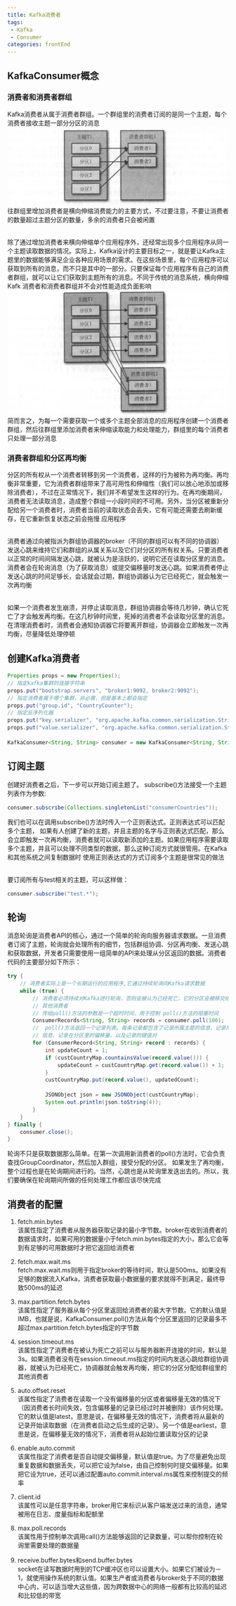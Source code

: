 ```yaml
---
title: Kafka消费者
tags: 
 - Kafka
 - Consumer
categories: frontEnd
---
```


## KafkaConsumer概念
### 消费者和消费者群组
Kafka消费者从属于消费者群组。一个群组里的消费者订阅的是同一个主题，每个消费者接收主题一部分分区的消息  
![](../../.vuepress/public/img/202003101931.png)     
往群组里增加消费者是横向伸缩消费能力的主要方式，不过要注意，不要让消费者的数量超过主题分区的数量，多余的消费者只会被闲置

&emsp;  
除了通过增加消费者来横向伸缩单个应用程序外，还经常出现多个应用程序从同一个主题读取数据的情况。实际上，Kafka设计的主要目标之一，就是要让Kafka主题里的数据能够满足企业各种应用场景的需求。在这些场景里，每个应用程序可以获取到所有的消息，而不只是其中的一部分。只要保证每个应用程序有自己的消费者群组，就可以让它们获取到主题所有的消息。不同于传统的消息系统，横向伸缩Kafk 消费者和消费者群组并不会对性能造成负面影响
![](../../.vuepress/public/img/202003101940.png)   
简而言之，为每一个需要获取一个或多个主题全部消息的应用程序创建一个消费者群组，然后往群组里添加消费者来伸缩读取能力和处理能力，群组里的每个消费者只处理一部分消息

### 消费者群组和分区再均衡
分区的所有权从一个消费者转移到另一个消费者，这样的行为被称为再均衡。再均衡非常重要，它为消费者群组带来了高可用性和伸缩性（我们可以放心地添加或移除消费者），不过在正常情况下，我们并不希望发生这样的行为。在再均衡期间，消费者无法读取消息，造成整个群组一小段时间的不可用。另外，当分区被重新分配给另一个消费者时，消费者当前的读取状态会丢失，它有可能还需要去刷新缓存，在它重新恢复状态之前会拖慢 应用程序

&emsp;  
消费者通过向被指派为群组协调器的broker（不同的群组可以有不同的协调器）发送心跳来维持它们和群组的从属关系以及它们对分区的所有权关系。只要消费者以正常的时间间隔发送心跳，就被认为是活跃的，说明它还在读取分区里的消息。消费者会在轮询消息（为了获取消息）或提交偏移量时发送心跳。如果消费者停止发送心跳的时间足够长，会话就会过期，群组协调器认为它已经死亡，就会触发一次再均衡

&emsp;  
如果一个消费者发生崩溃，并停止读取消息，群组协调器会等待几秒钟，确认它死亡了才会触发再均衡。在这几秒钟时间里，死掉的消费者不会读取分区里的消息。在清理消费者时，消费者会通知协调器它将要离开群组，协调器会立即触发一次再均衡，尽量降低处理停顿

## 创建Kafka消费者
```java
Properties props = new Properties();
// 指定kafka集群的连接字符串
props.put("bootstrap.servers", "broker1:9092, broker2:9092");
// 指定消费者属于哪个集群，非必需，但是基本上都会指定
props.put("group.id", "CountryCounter");
// 指定反序列化器
props.put("key.serializer", "org.apache.kafka.common.serialization.StringDeserializer");
props.put("value.serializer", "org.apache.kafka.common.serialization.StringDeserializer");

KafkaConsumer<String, String> consumer = new KafkaConsumer<String, String>(props);
```

## 订阅主题
创建好消费者之后，下一步可以开始订阅主题了。 subscribe()方法接受一个主题列表作为参数:
```java
consumer.subscribe(Collections.singletonList("consumerCountries"));
```
我们也可以在调用subscribe()方法时传入一个正则表达式。正则表达式可以匹配多个主题， 如果有人创建了新的主题，并且主题的名字与正则表达式匹配，那么会立即触发一次再均衡，消费者就可以读取新添加的主题。如果应用程序需要读取多个主题，并且可以处理不同类型的数据，那么这种订阅方式就很管用。在Kafka和其他系统之间复制数据时 使用正则表达式的方式订阅多个主题是很常见的做法

&emsp;  
要订阅所有与test相关的主题，可以这样做：
```java
consumer.subscribe("test.*");
```

## 轮询
消息轮询是消费者API的核心，通过一个简单的轮询向服务器请求数据。一旦消费者订阅了主题，轮询就会处理所有的细节，包括群组协调、分区再均衡、发送心跳和获取数据，开发者只需要使用一组简单的API来处理从分区返回的数据。消费者代码的主要部分如下所示：
```java
try {
    // 消费者实际上是一个长期运行的应用程序,它通过持续轮询向Kafka请求数据
    while (true) {
        // 消费者必须持续对Kafka进行轮询，否则会被认为己经死亡，它的分区会被移交给群组里的
        // 其他消费者
        // 传给poll()方法的参数是一个超时时间，用于控制 poll()方法的阻塞时间
        ConsumerRecords<String, String> records = consumer.poll(100);
        //  poll()方法返回一个记录列表。每条记录都包含了记录所属主题的信息、记录所在分区的
        // 信息、记录在分区里的偏移量，以及记录的键值对
        for (ConsumerRecord<String, String> record : records) {
            int updateCount = 1;
            if (custCountryMap.countainsValue(record.value())) {
                updateCount = custCountryMap.get(record.value()) + 1;
            }
            custCountryMap.put(record.value(), updatedCount);

            JSONObject json = new JSONObject(custCountryMap);
            System.out.println(json.toString(4));
        }
    }
} finally {
    consumer.close();
}
```
轮询不只是获取数据那么简单。在第一次调用新消费者的poll()方法时，它会负责查找GroupCoordinator，然后加入群组，接受分配的分区。 如果发生了再均衡，整个过程也是在轮询期间进行的。当然，心跳也是从轮询里发迭出去的。所以，我们要确保在轮询期间所做的任何处理工作都应该尽快完成

## 消费者的配置
1. fetch.min.bytes  
该属性指定了消费者从服务器获取记录的最小字节数。broker在收到消费者的数据请求时，如果可用的数据量小于fetch.min.bytes指定的大小，那么它会等到有足够的可用数据时才把它返回给消费者

2. fetch.max.wait.ms  
fetch.max.wait.ms则用于指定broker的等待时间，默认是500ms。如果没有足够的数据流入Kafka，消费者获取最小数据量的要求就得不到满足，最终导致500ms的延迟

3. max.partition.fetch.bytes  
该属性指定了服务器从每个分区里返回给消费者的最大字节数。它的默认值是lMB，也就是说，KafkaConsumer.poll()方法从每个分区里返回的记录最多不超过max.partition.fetch.bytes指定的字节数

4. session.timeout.ms  
该属性指定了消费者在被认为死亡之前可以与服务器断开连接的时间，默认是3s。如果消费者没有在session.timeout.ms指定的时间内发送心跳给群组协调器，就被认为已经死亡，协调器就会触发再均衡，把它的分区分配给群组里的其他消费者

5. auto.offset.reset  
该属性指定了消费者在读取一个没有偏移量的分区或者偏移量无效的情况下（因消费者长时间失效，包含偏移量的记录已经过时并被删除）该作何处理。它的默认值是latest，意思是说，在偏移量无效的情况下，消费者将从最新的记录开始读取数据（在消费者启动之后生成的记录）。另一个值是earliest，意思是说，在偏移量无效的情况下，消费者将从起始位置读取分区的记录

6. enable.auto.commit  
该属性指定了消费者是否自动提交偏移量，默认值是true。为了尽量避免出现重复数据和数据丢失，可以把它设为false，由自己控制何时提交偏移量。如果把它设为true，还可以通过配置auto.commit.interval.ms属性来控制提交的频率

7. client.id  
该属性可以是任意字符串，broker用它来标识从客户端发送过来的消息，通常被用在日志、度量指标和配额里

8. max.poll.records  
该属性用于控制单次调用call()方法能够返回的记录数量，可以帮你控制在轮询里需要处理的数据量

9. receive.buffer.bytes和send.buffer.bytes  
socket在读写数据时用到的TCP缓冲区也可以设置大小。如果它们被设为－1，就使用操作系统的默认值。如果生产者或消费者与broker处于不同的数据中心内，可以适当增大这些值，因为跨数据中心的网络一般都有比较高的延迟和比较低的带宽

